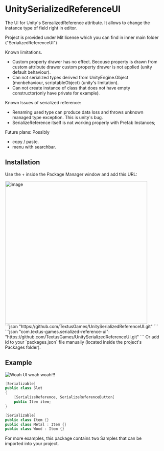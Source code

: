 # UnitySerializedReferenceUI
The UI for Unity's SerealizedReference attribute. It allows to change the instance type of field right in editor.

Project is provided under Mit license which you can find in inner main folder ("SerializedReferenceUI")

Known limitations.
- Custom property drawer has no effect. Becouse property is drawn from custom attribute drawer custom property drawer is not applied (unity default behaviour).
- Can not serialized types derived from UnityEngine.Object (monbehaviour, scriptableObject) (unity's limitation).
- Can not create instance of class that does not have empty constructor(only have private for example).

Known Issues of serialized reference: 
- Renaming used type can produce data loss and throws unknown managed type exception. This is unity's bug.
- SerializeReference itself is not working properly with Prefab Instances;

Future plans:
Possibly
- copy / paste.
- menu with searchbar.

## Installation
Use the + inside the Package Manager window and add this URL:

<img width="464" alt="image" src="https://user-images.githubusercontent.com/34438607/160235251-c6af2ee5-694d-4b38-9ab4-0ddca73f686b.png">
```json
"https://github.com/TextusGames/UnitySerializedReferenceUI.git"
```
```json
"com.textus-games.serialized-reference-ui": "https://github.com/TextusGames/UnitySerializedReferenceUI.git"
```
Or add id to your `packages.json` file manually (located inside the project's Packages folder).

## Example
![Woah UI woah woah!!!](https://cdn.discordapp.com/attachments/784916261871550494/847185548632260628/unknown.png)
```cs
[Serializable]
public class Slot
{
    [SerializeReference, SerializeReferenceButton]
    public Item item;
}

[Serializable]
public class Item {}
public class Metal : Item {}
public class Wood : Item {}
```

For more examples, this package contains two Samples that can be imported into your project.
